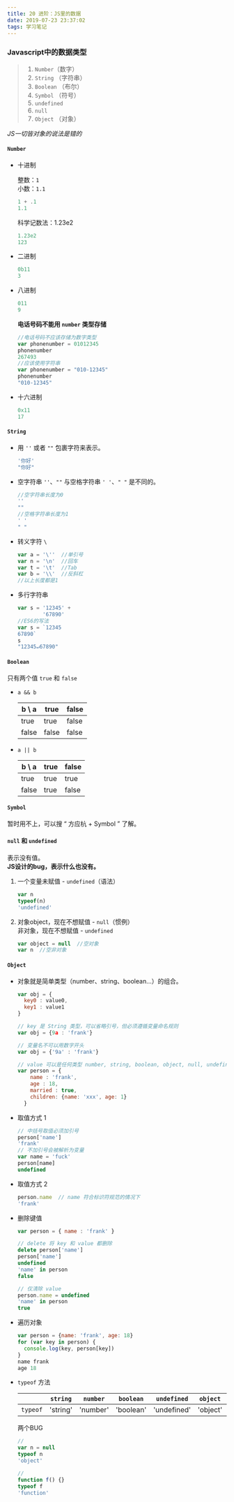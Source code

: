 ```yaml
---
title: 20 进阶：JS里的数据
date: 2019-07-23 23:37:02
tags: 学习笔记
---
```

### Javascript中的数据类型

> 1. `Number`（数字）
> 2. `String` （字符串）
> 3. `Boolean` （布尔）
> 4. `Symbol` （符号）
> 5. `undefined`
> 6. `null`
> 7. `Object` （对象）

*JS一切皆对象的说法是错的*

#### `Number`

* 十进制

    整数：`1`  
    小数：`1.1`  
    ```javascript
    1 + .1
    1.1
    ```
    科学记数法：1.23e2  
    ```javascript
    1.23e2
    123
    ```
* 二进制
    ```javascript
    0b11
    3
    ```
* 八进制
    ```javascript
    011
    9
    ```
    **电话号码不能用 `number` 类型存储**
    ```javascript
    //电话号码不应该存储为数字类型
    var phonenumber = 01012345
    phonenumber
    267493
    //应该使用字符串
    var phonenumber = "010-12345"
    phonenumber
    "010-12345"
    ```
* 十六进制
    ```javascript
    0x11
    17
    ```

#### `String`

* 用 `''` 或者 `""` 包裹字符来表示。
  ```javascript
  '你好'
  "你好"
  ```
* 空字符串 `''`、`""` 与空格字符串 `' '`、`" "` 是不同的。  
  ```javascript
  //空字符串长度为0
  ''
  ""
  //空格字符串长度为1
  ' '
  " "
  ```
* 转义字符 `\`
  ```javascript
  var a = '\''  //单引号
  var n = '\n'  //回车
  var t = '\t'  //Tab
  var b = '\\'  //反斜杠
  //以上长度都是1
  ```
* 多行字符串
  ```javascript
  var s = '12345' +
          '67890'
  //ES6的写法
  var s = `12345
  67890`
  s
  "12345↵67890"
  ```

#### `Boolean`

只有两个值 `true` 和 `false`

* `a && b`

  | b \ a | true  | false |
  | ----- | ----  | ----- |
  | true  | true  | false |
  | false | false | false |

* `a || b`

  | b \ a | true  | false |
  | ----- | ----  | ----- |
  | true  | true  | true  |
  | false | true  | false |

#### `Symbol`

暂时用不上，可以搜 “ 方应杭 + Symbol ” 了解。

#### `null` 和 `undefined`

表示没有值。  
**JS设计的bug，表示什么也没有。**
1. 一个变量未赋值 - `undefined`（语法）  
    ```javascript
    var n
    typeof(n)
    'undefined'
    ```
2. 对象object，现在不想赋值 - `null`（惯例）  
   非对象，现在不想赋值 - `undefined`
   ```javascript
   var object = null  //空对象
   var n  //空非对象
   ```

#### `Object`

* 对象就是简单类型（number、string、boolean...）的组合。
    ```javascript
    var obj = {
      key0 : value0,
      key1 : value1
    }

    // key 是 String 类型，可以省略引号，但必须遵循变量命名规则
    var obj = {9a : 'frank'}
    
    // 变量名不可以用数字开头
    var obj = {'9a' : 'frank'}

    // value 可以是任何类型 number, string, boolean, object, null, undefined
    var person = {
        name : 'frank',
        age : 18,
        married : true,
        children: {name: 'xxx', age: 1}
      }
    ```
* 取值方式 1
    ```javascript 
    // 中括号取值必须加引号
    person['name']
    'frank'
    // 不加引号会被解析为变量
    var name = 'fuck'
    person[name]
    undefined
    ```
* 取值方式 2
    ```javascript
    person.name  // name 符合标识符规范的情况下
    'frank'  
    ```
* 删除键值
    ```javascript
    var person = { name : 'frank' }
    
    // delete 将 key 和 value 都删除
    delete person['name']
    person['name']
    undefined
    'name' in person
    false
    
    // 仅清除 value
    person.name = undefined
    'name' in person
    true
    ```
* 遍历对象
    ```javascript
    var person = {name: 'frank', age: 18}
    for (var key in person) {
      console.log(key, person[key])
    }
    name frank
    age 18
    ```
* `typeof` 方法

    |   |`string`|`number`|`boolean`|`undefined`|`object`|`symbol`|
    |---|---|---|---|---|---|---|
    |`typeof`|'string'|'number'|'boolean'|'undefined'|'object'|'symbol'|
    
    两个BUG
    ```javascript
    //
    var n = null
    typeof n
    'object'

    //
    function f() {}
    typeof f
    'function'
    ```